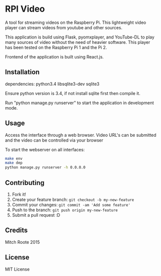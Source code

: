 # RPI Video

A tool for streaming videos on the Raspberry Pi.  This lightweight video player
can stream videos from youtube and other sources.

This application is build using Flask, pyomxplayer, and YouTube-DL to play many sources of video without the need of heavier software.  This player has been tested on the Raspberry Pi 1 and the Pi 2.

Frontend of the application is built using React.js.

## Installation

dependencies:
python3.4
libsqlite3-dev
sqlite3

Ensure python version is 3.4, if not install sqlite first then compile it.

Run "python manage.py runserver" to start the application in development mode.

## Usage

Access the interface through a web browser.  Video URL's can be submitted and the
video can be controlled via your browser

To start the webserver on all interfaces:
``` bash
make env
make dep
python manage.py runserver -h 0.0.0.0
```

## Contributing

1. Fork it!
2. Create your feature branch: `git checkout -b my-new-feature`
3. Commit your changes: `git commit -am 'Add some feature'`
4. Push to the branch: `git push origin my-new-feature`
5. Submit a pull request :D


## Credits

Mitch Roote 2015

## License

MIT License
